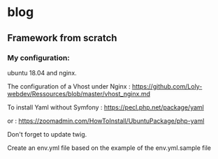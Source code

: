 # blog

## Framework from scratch

### My configuration:
ubuntu 18.04 and nginx.

The configuration of a Vhost under Nginx : https://github.com/Loly-webdev/Ressources/blob/master/vhost_nginx.md

To install Yaml without Symfony : https://pecl.php.net/package/yaml

or : https://zoomadmin.com/HowToInstall/UbuntuPackage/php-yaml

Don't forget to update twig.

Create an env.yml file based on the example of the env.yml.sample file
